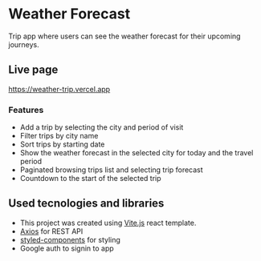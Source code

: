 # Weather Forecast

 Trip app where users can see the weather forecast for their upcoming journeys.

## Live page

https://weather-trip.vercel.app

### Features

- Add a trip by selecting the city and period of visit
- Filter trips by city name
- Sort trips by starting date
- Show the weather forecast in the selected city for today and the travel period
- Paginated browsing trips list and selecting trip forecast 
- Countdown to the start of the selected trip

## Used tecnologies and libraries
- This project was created using [Vite.js](https://vitejs.dev/guide/#scaffolding-your-first-vite-project) react template.
- [Axios](https://axios-http.com/) for REST API
- [styled-components](https://styled-components.com) for styling
- Google auth to signin to app